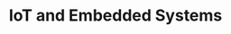 ---
layout: default
title: IoT and Embedded Systems
description: The IoT and the Embedded Systems team from SF has built a number of smart devices and made valuable contributions towards the research community.
people:
    - syed
    - raghav

status: streams

---